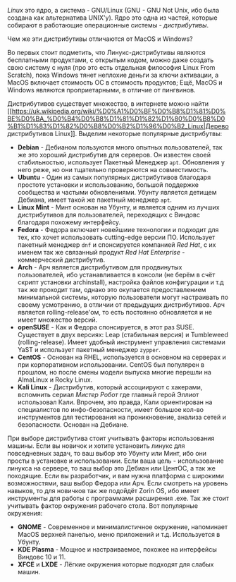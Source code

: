 *Linux* это ядро, а система - GNU/Linux (GNU - GNU Not Unix, ибо была создана как альтернатива UNIX'у). Ядро это одна из частей, которые собирают в работающие операционные системы - *дистрибутивы*.

Чем же эти дистрибутивы отличаются от MacOS и Windows?

Во первых стоит подметить, что Линукс-дистрибутивы являются бесплатными продуктами, с открытым кодом, можно даже создать свою систему с нуля (про это есть отдельная философия Linux From Scratch), пока Windows тянет неплохие деньги за ключи активации, а MacOS включает стоимость ОС в стоимость продуктов; Ещё, MacOS и Windows являются проприетарными, в отличие от пингвинов.

Дистрибутивов существует множество, в интернете можно найти [[https://uk.wikipedia.org/wiki/%D0%A1%D0%BF%D0%B8%D1%81%D0%BE%D0%BA_%D0%B4%D0%B8%D1%81%D1%82%D1%80%D0%B8%D0%B1%D1%83%D1%82%D0%B8%D0%B2%D1%96%D0%B2_Linux|Дерево дистрибутивов Linux]]. Выделим некоторые популярные дистрибутвы:
- **Debian** - Дебианом пользуются много опытных пользователей, так же это хороший дистрибутив для серверов. Он известен своей стабильностью, использует Пакетный Менеджер `apt`. Обновления у него реже, но они тщательно проверяются на совместимость.
- **Ubuntu** - Один из самых популярных дистрибутивов благодаря простоте установки и использованию, большой поддержке сообщества и частыми обновлениями. Убунту является детищем Дебиана, имеет такой же пакетный менеджер `apt`.
- **Linux Mint** - Минт основан на Убунту, и является одним из лучших дистрибутивов для пользователей, переходящих с Виндовс благодаря похожему интерфейсу.
- **Fedora** - Федора включает новейшиие технологии и подходит для тех, кто хочет использовать cutting-edge версии ПО. Использует пакетный менеджер `dnf` и спонсируется компанией *Red Hat*, с их именем так же связанный продукт *Red Hat Enterprise* - коммерческий дистрибутив.
- **Arch** - Арч является дистрибутивом для продвинутых пользователей, ибо устанавливается в консоли (не берём в счёт скрипт установки archinstall), настройка файлов конфигурации и т.д так же проходит там, однако это окупается предоставлением минимальной системы, которую пользователи могут настраивать по своему усмотрению, в отличии от предыдущих дистрибутивов. Арч является rolling-release'ом, то есть постоянно обновляется и не имеет множество версий.
- **openSUSE** - Как и Федора спонсируется, в этот раз SUSE. Существует в двух версиях: Leap (стабильная версия) и Tumbleweed (rolling-release). Имеет удобный инструмент управления системами YaST и использует пакетный менеджер `zypper`.
- **CentOS** - Основан на RHEL, используется в основном на серверах и при корпоративном использовании. CentOS был популярен в прошлом, но после смены модели выпуска многие перешли на AlmaLinux и Rocky Linux.
- **Kali Linux** - Дистрибутив, который ассоциируют с хакерами, вспомнить сериал *Мистер Робот* где главный герой Эллиот использовал Кали. Впрочем, это правда, Кали ориентирован на специалистов по инфо-безопасности, имеет большое кол-во инструментов для тестирования на проникновение, анализа сетей и безопасности. Основан на Дебиане.

При выборе дистрибутива стоит учитывать факторы использования машины. Если вы новичок и хотите установить линукс для повседневных задач, то ваш выбор это Убунту или Минт, ибо они просты в установке и использовании. Если ваша цель - использование линукса на сервере, то ваш выбор это Дебиан или ЦентОС, а так же походящие. Если вы разработчик, и вам нужна платформа с широкими возможностями, ваш выбор Федора или Арч. 
Если смотреть на уровень навыков, то для новичков так же подойдёт Zorin OS, ибо имеет инструменты для работы с программами расширения .exe.
Так же стоит учитывать фактор окружения рабочего стола. Вот популярные окружения:
- **GNOME** - Современное и минималистичное окружение, напоминает MacOS верхней панелью, меню приложений и т.д. Используется в Убунту.
- **KDE Plasma** - Мощное и настраиваемое, похожее на интерфейсы Виндовс 10 и 11. 
- **XFCE** и **LXDE** - Лёгкие окружения которые подходят для слабых машин.